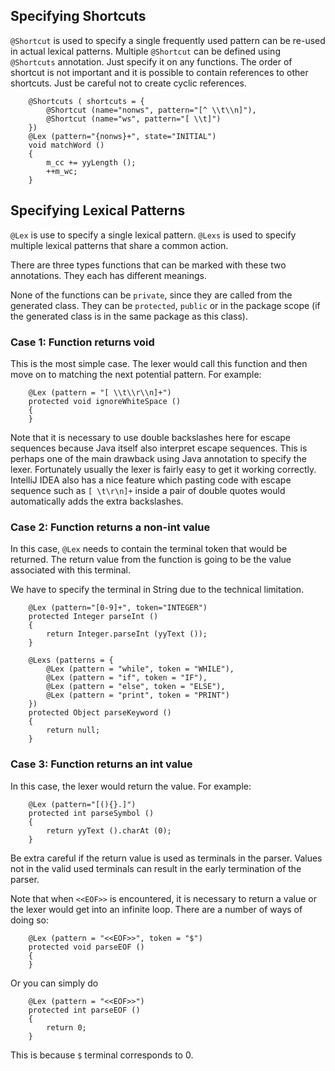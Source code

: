 

## Specifying Shortcuts ##

`@Shortcut` is used to specify a single frequently used pattern can be re-used in actual lexical patterns.  Multiple `@Shortcut` can be defined using `@Shortcuts` annotation.  Just specify it on any functions.  The order of shortcut is not important and it is possible to contain references to other shortcuts.  Just be careful not to create cyclic references.

```
	@Shortcuts ( shortcuts = {
		@Shortcut (name="nonws", pattern="[^ \\t\\n]"),
		@Shortcut (name="ws", pattern="[ \\t]")
	})
	@Lex (pattern="{nonws}+", state="INITIAL")
	void matchWord ()
	{
		m_cc += yyLength ();
		++m_wc;
	}
```

## Specifying Lexical Patterns ##

`@Lex` is use to specify a single lexical pattern.  `@Lexs` is used to specify multiple lexical patterns that share a common action.

There are three types functions that can be marked with these two annotations.  They each has different meanings.

None of the functions can be `private`, since they are called from the generated class.  They can be `protected`, `public` or in the package scope (if the generated class is in the same package as this class).

### Case 1: Function returns void ###

This is the most simple case.  The lexer would call this function and then move on to matching the next potential pattern.  For example:

```
	@Lex (pattern = "[ \\t\\r\\n]+")
	protected void ignoreWhiteSpace ()
	{
	}
```

Note that it is necessary to use double backslashes here for escape sequences because Java itself also interpret escape sequences.  This is perhaps one of the main drawback using Java annotation to specify the lexer.  Fortunately usually the lexer is fairly easy to get it working correctly.  IntelliJ IDEA also has a nice feature which pasting code with escape sequence such as `[ \t\r\n]+` inside a pair of double quotes would automatically adds the extra backslashes.

### Case 2: Function returns a non-int value ###

In this case, `@Lex` needs to contain the terminal token that would be returned.  The return value from the function is going to be the value associated with this terminal.

We have to specify the terminal in String due to the technical limitation.

```
	@Lex (pattern="[0-9]+", token="INTEGER") 
	protected Integer parseInt ()
	{
		return Integer.parseInt (yyText ());
	}

	@Lexs (patterns = {
		@Lex (pattern = "while", token = "WHILE"),
		@Lex (pattern = "if", token = "IF"),
		@Lex (pattern = "else", token = "ELSE"),
		@Lex (pattern = "print", token = "PRINT")
	})
	protected Object parseKeyword ()
	{
		return null;
	}
```

### Case 3: Function returns an int value ###

In this case, the lexer would return the value.  For example:

```
	@Lex (pattern="[(){}.]")
	protected int parseSymbol ()
	{
		return yyText ().charAt (0);
	}
```

Be extra careful if the return value is used as terminals in the parser.  Values not in the valid used terminals can result in the early termination of the parser.

Note that when `<<EOF>>` is encountered, it is necessary to return a value or the lexer would get into an infinite loop.  There are a number of ways of doing so:

```
	@Lex (pattern = "<<EOF>>", token = "$")
	protected void parseEOF ()
	{
	}
```

Or you can simply do

```
	@Lex (pattern = "<<EOF>>")
	protected int parseEOF ()
	{
		return 0;
	}
```

This is because `$` terminal corresponds to 0.